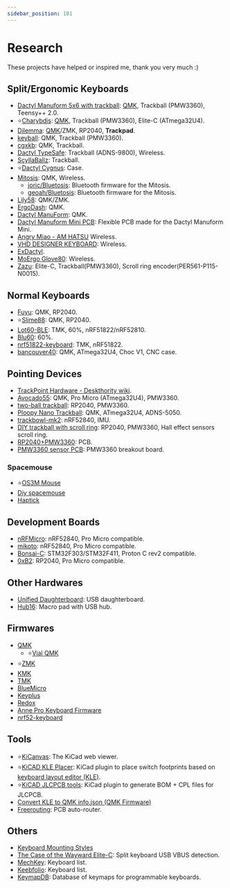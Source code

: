 ```yaml
---
sidebar_position: 101
---
```


# Research

These projects have helped or inspired me, thank you very much :)

## Split/Ergonomic Keyboards
- [Dactyl Manuform 5x6 with trackball](https://gitlab.com/keyboards1/dm_r_track): [QMK](https://github.com/qmk/qmk_firmware/tree/master/keyboards/handwired/tractyl_manuform/5x6_right), Trackball (PMW3360), Teensy++ 2.0.
- ⭐[Charybdis](https://github.com/Bastardkb/Charybdis): [QMK](https://github.com/Bastardkb/bastardkb-qmk/tree/bkb-master/keyboards/bastardkb/charybdis), Trackball (PMW3360), Elite-C (ATmega32U4).
- [Dilemma](https://github.com/Bastardkb/Dilemma): [QMK](https://github.com/Bastardkb/bastardkb-qmk/tree/bkb-master/keyboards/bastardkb/dilemma)/ZMK, RP2040, **Trackpad**.
- [keyball](https://github.com/Yowkees/keyball): QMK, Trackball (PMW3360).
- [cgxkb](https://github.com/cgxeiji/cgxkb/tree/main/tsbym): QMK, Trackball.
- [Dactyl TypeSafe](https://github.com/tewtham/dactyl-typesafe): Trackball (ADNS-9800), Wireless.
- [ScyllaBallz](https://www.reddit.com/r/ErgoMechKeyboards/comments/qkd9xe/scyllaballz_a_tractyl_manuform_with_oleds_roller/): Trackball.
- ⭐[Dactyl Cygnus](https://github.com/juhakaup/keyboards): Case.
- [Mitosis](https://github.com/reversebias/mitosis): QMK, Wireless.
  - [joric/Bluetosis](https://github.com/joric/bluetosis): Bluetooth firmware for the Mitosis.
  - [geoah/Bluetosis](https://github.com/geoah/bluetosis): Bluetooth firmware for the Mitosis.
- [Lily58](https://github.com/kata0510/Lily58): QMK/ZMK.
- [ErgoDash](https://github.com/omkbd/ErgoDash): QMK.
- [Dactyl ManuForm](https://github.com/abstracthat/dactyl-manuform): QMK.
- [Dactyl Manuform Mini PCB](https://github.com/Bastardkb/Dactyl-Manuform-PCB-Plate): Flexible PCB made for the Dactyl Manuform Mini.
- [Angry Miao - AM HATSU](https://www.angrymiao.com/am-hatsu/) Wireless.
- [VHD DESIGNER KEYBOARD](https://www.vexc-how-design.com/overview): Wireless.
- [ExDactyl](https://github.com/LSChyi/ex-dactyl-keyboard).
- [MoErgo Glove80](https://www.moergo.com/): Wireless.
- [Zazu](https://github.com/AlaaSaadAbdo/battoota/tree/main/boards/40keys/Zazu): Elite-C, Trackball(PMW3360), Scroll ring encoder(PER561-P115-N0015).

## Normal Keyboards
- [Fuyu](https://github.com/zykrah/fuyu): QMK, RP2040.
- ⭐[Slime88](https://github.com/zykrah/slime88): QMK, RP2040.
- [Lot60-BLE](https://github.com/Lotlab/Lot60-BLE-Keyboard): TMK, 60%, nRF51822/nRF52810.
- [Blu60](https://github.com/andrewcchen/blu60): 60%.
- [nrf51822-keyboard](https://github.com/Lotlab/nrf51822-keyboard): TMK, nRF51822.
- [bancouver40](https://github.com/ChrisChrisLoLo/bancouver40/tree/main): QMK, ATmega32U4, Choc V1, CNC case.

## Pointing Devices
- [TrackPoint Hardware - Deskthority wiki](https://deskthority.net/wiki/TrackPoint_Hardware).
- [Avocado55](https://github.com/J-Tech-Creations/Avocado55): QMK, Pro Micro (ATmega32U4), PMW3360.
- [two-ball trackball](https://github.com/jfedor2/two-ball-trackball): RP2040, PMW3360.
- [Ploopy Nano Trackball](https://github.com/ploopyco/nano-trackball): QMK, ATmega32U4, ADNS-5050.
- [trackbowl-mk2](https://github.com/jfedor2/trackbowl-mk2): nRF52840, IMU.
- [DIY trackball with scroll ring](https://github.com/jfedor2/scroll-ring-trackball): RP2040, PMW3360, Hall effect sensors scroll ring.
- [RP2040+PMW3360](https://github.com/jfedor2/rp2040-pmw3360): PCB.
- [PMW3360 sensor PCB](https://github.com/Bastardkb/charybdis-pmw-3360-sensor-pcb): PMW3360 breakout board.

### Spacemouse
- ⭐[OS3M Mouse](https://github.com/spoter368/os3m-hardware/tree/master)
- [Diy spacemouse](https://github.com/sb-ocr/diy-spacemouse)
- [Haptick](https://github.com/ioces/haptick)

## Development Boards
- [nRFMicro](https://github.com/joric/nrfmicro): nRF52840, Pro Micro compatible.
- [mikoto](https://github.com/zhiayang/mikoto): nRF52840, Pro Micro compatible.
- [Bonsai-C](https://github.com/customMK/Bonsai-C): STM32F303/STM32F411, Proton C rev2 compatible.
- [0xB2](https://github.com/plut0nium/0xB2): RP2040, Pro Micro compatible.

## Other Hardwares
- [Unified Daughterboard](https://github.com/Unified-Daughterboard/Unified-Daughterboard): USB daughterboard.
- [Hub16](https://github.com/joshajohnson/Hub16): Macro pad with USB hub.

## Firmwares
- [QMK](https://github.com/qmk/qmk_firmware)
  - ⭐[Vial QMK](https://github.com/vial-kb/vial-qmk)
- ⭐[ZMK](https://github.com/zmkfirmware/zmk)
- [KMK](https://github.com/KMKfw/kmk_firmware)
- [TMK](https://github.com/tmk/tmk_keyboard)
- [BlueMicro](https://github.com/jpconstantineau/BlueMicro_BLE)
- [Keyplus](https://github.com/ahtn/keyplus)
- [Redox](https://github.com/mattdibi/redox-w-firmware)
- [Anne Pro Keyboard Firmware](https://github.com/ah-/anne-key)
- [nrf52-keyboard](https://github.com/Lotlab/nrf52-keyboard)

## Tools
- ⭐[KiCanvas](https://github.com/theacodes/kicanvas): The KiCad web viewer.
- ⭐[KiCAD KLE Placer](https://github.com/zykrah/kicad-kle-placer): KiCad plugin to place switch footprints based on [keyboard layout editor (KLE)](http://www.keyboard-layout-editor.com/).
- ⭐[KiCAD JLCPCB tools](https://github.com/Bouni/kicad-jlcpcb-tools): KiCad plugin to generate BOM + CPL files for JLCPCB.
- [Convert KLE to QMK info.json (QMK Firmware)](https://qmk.fm/converter/)
- [Freerouting](https://github.com/freerouting/freerouting): PCB auto-router.

## Others
- [Keyboard Mounting Styles](https://www.keyboard.university/200-courses/keyboard-mounting-styles-4lpp7)
- [The Case of the Wayward Elite-C](https://medium.com/@keebio/the-case-of-the-wayward-elite-c-73f0fd691f88#3bf5): Split keyboard USB VBUS detection.
- [MechKey](https://mechkey.org/): Keyboard list.
- [Keebfolio](https://keebfolio.netlify.app/en/staggered/): Keyboard list.
- [KeymapDB](https://keymapdb.com/): Database of keymaps for programmable keyboards.
